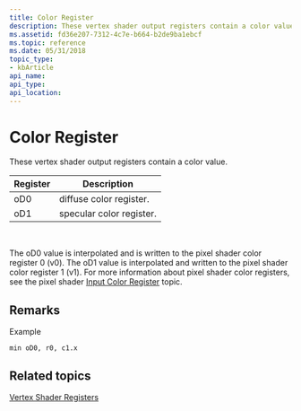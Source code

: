 ```yaml
---
title: Color Register
description: These vertex shader output registers contain a color value.
ms.assetid: fd36e207-7312-4c7e-b664-b2de9ba1ebcf
ms.topic: reference
ms.date: 05/31/2018
topic_type: 
- kbArticle
api_name: 
api_type: 
api_location: 
---
```


# Color Register

These vertex shader output registers contain a color value. 

| Register | Description              |
|----------|--------------------------|
| oD0      | diffuse color register.  |
| oD1      | specular color register. |



 

The oD0 value is interpolated and is written to the pixel shader color register 0 (v0). The oD1 value is interpolated and written to the pixel shader color register 1 (v1). For more information about pixel shader color registers, see the pixel shader [Input Color Register](dx9-graphics-reference-asm-ps-registers-input-color.md) topic.

## Remarks

Example


```
min oD0, r0, c1.x    
```



## Related topics

<dl> <dt>

[Vertex Shader Registers](dx9-graphics-reference-asm-vs-registers.md)
</dt> </dl>

 

 




